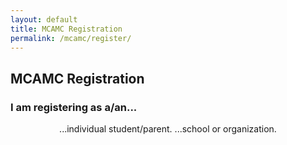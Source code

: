 ```yaml
---
layout: default
title: MCAMC Registration
permalink: /mcamc/register/
---
```

## MCAMC Registration
### I am registering as a/an...
<div style="text-align: center">
<span class="reg-choice" id="reg0" onclick="reg(0)"> ...individual student/parent. </span>
<span class="reg-choice" id="reg1" onclick="reg(1)"> ...school or organization. </span>
</div>
<div class="cognito">
<script src="https://www.cognitoforms.com/s/5RmzrxaElkSFbjwAX0LpWA"></script>
</div>
<script type="text/javascript">
var choiceMade = false;
function reg(type)
{
  document.getElementById("reg0").style.display = "none";
  document.getElementById("reg1").style.display = "none";
  document.getElementById("i-am-registering-as-aan").style.display = "none";
  document.getElementById("mcamc-registration").style.display = "none";
  if (!choiceMade) {
    if (type === 0) {
      Cognito.load("forms", { id: "9" });
      Cognito.resize();
    }
    if (type === 1) {
      Cognito.load("forms", { id: "10" });
      Cognito.resize();
    }
    choiceMade = true;
  }
}
</script>